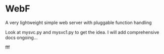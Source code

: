 # WebF
A very lightweight simple web server with pluggable function handling

Look at mysvc.py and mysvc1.py to get the idea.
I will add comprehensive docs ongoing...

fff
